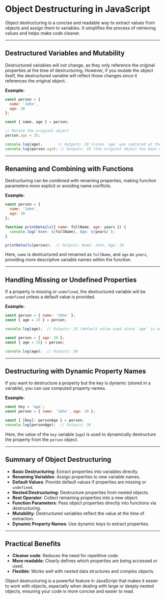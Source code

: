 
# Object Destructuring in JavaScript

Object destructuring is a concise and readable way to extract values from objects and assign them to variables. It simplifies the process of retrieving values and helps make code cleaner.

---

## Destructured Variables and Mutability

Destructured variables will not change, as they only reference the original properties at the time of destructuring. However, if you mutate the object itself, the destructured variable will reflect those changes since it references the original object.

**Example:**
```javascript
const person = {
  name: 'John',
  age: 30
};

const { name, age } = person;

// Mutate the original object
person.age = 35;

console.log(age);       // Outputs: 30 (since `age` was captured at the time of destructuring)
console.log(person.age); // Outputs: 35 (the original object has been mutated)
```

---

## Renaming and Combining with Functions

Destructuring can be combined with renaming properties, making function parameters more explicit or avoiding name conflicts.

**Example:**
```javascript
const person = {
  name: 'John',
  age: 30
};

function printDetails({ name: fullName, age: years }) {
  console.log(`Name: ${fullName}, Age: ${years}`);
}

printDetails(person);  // Outputs: Name: John, Age: 30
```

Here, `name` is destructured and renamed as `fullName`, and `age` as `years`, providing more descriptive variable names within the function.

---

## Handling Missing or Undefined Properties

If a property is missing or `undefined`, the destructured variable will be `undefined` unless a default value is provided.

**Example:**
```javascript
const person = { name: 'John' };
const { age = 25 } = person;

console.log(age);  // Outputs: 25 (default value used since `age` is undefined)

const person = { age: 30 };
const { age = 25} = person;

console.log(age);  // Outputs: 30 
```

---

## Destructuring with Dynamic Property Names

If you want to destructure a property but the key is dynamic (stored in a variable), you can use computed property names.

**Example:**
```javascript
const key = 'age';
const person = { name: 'John', age: 30 };

const { [key]: personAge } = person;
console.log(personAge);  // Outputs: 30
```

Here, the value of the `key` variable (`age`) is used to dynamically destructure the property from the `person` object.

---

## Summary of Object Destructuring

- **Basic Destructuring**: Extract properties into variables directly.
- **Renaming Variables**: Assign properties to new variable names.
- **Default Values**: Provide default values if properties are missing or `undefined`.
- **Nested Destructuring**: Destructure properties from nested objects.
- **Rest Operator**: Collect remaining properties into a new object.
- **Function Parameters**: Pass object properties directly into functions via destructuring.
- **Mutability**: Destructured variables reflect the value at the time of extraction.
- **Dynamic Property Names**: Use dynamic keys to extract properties.

---

## Practical Benefits

- **Cleaner code**: Reduces the need for repetitive code.
- **More readable**: Clearly defines which properties are being accessed or used.
- **Flexible**: Works well with nested data structures and complex objects.

Object destructuring is a powerful feature in JavaScript that makes it easier to work with objects, especially when dealing with large or deeply nested objects, ensuring your code is more concise and easier to read.
